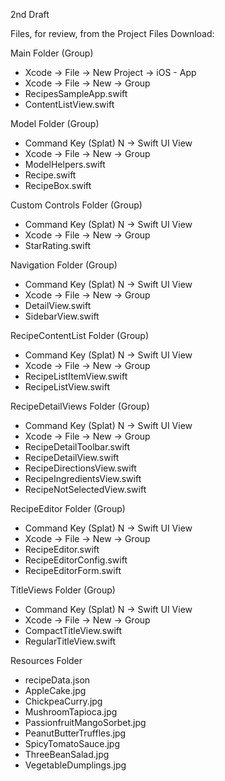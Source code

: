 2nd Draft

Files, for review, from the Project Files Download:

Main Folder (Group)
* Xcode -> File -> New Project -> iOS - App
* Xcode -> File -> New -> Group
* RecipesSampleApp.swift
* ContentListView.swift

Model Folder (Group)
* Command Key (Splat) N -> Swift UI View
* Xcode -> File -> New -> Group
* ModelHelpers.swift
* Recipe.swift
* RecipeBox.swift

Custom Controls Folder (Group)
* Command Key (Splat) N -> Swift UI View
* Xcode -> File -> New -> Group
* StarRating.swift

Navigation Folder (Group)
* Command Key (Splat) N -> Swift UI View
* Xcode -> File -> New -> Group
* DetailView.swift
* SidebarView.swift

RecipeContentList Folder (Group)
* Command Key (Splat) N -> Swift UI View
* Xcode -> File -> New -> Group
* RecipeListItemView.swift
* RecipeListView.swift

RecipeDetailViews Folder (Group)
* Command Key (Splat) N -> Swift UI View
* Xcode -> File -> New -> Group
* RecipeDetailToolbar.swift
* RecipeDetailView.swift
* RecipeDirectionsView.swift
* RecipeIngredientsView.swift
* RecipeNotSelectedView.swift

RecipeEditor Folder (Group)
* Command Key (Splat) N -> Swift UI View
* Xcode -> File -> New -> Group
* RecipeEditor.swift
* RecipeEditorConfig.swift
* RecipeEditorForm.swift

TitleViews Folder (Group)
* Command Key (Splat) N -> Swift UI View
* Xcode -> File -> New -> Group
* CompactTitleView.swift
* RegularTitleView.swift

Resources Folder
* recipeData.json
* AppleCake.jpg
* ChickpeaCurry.jpg
* MushroomTapioca.jpg
* PassionfruitMangoSorbet.jpg
* PeanutButterTruffles.jpg
* SpicyTomatoSauce.jpg
* ThreeBeanSalad.jpg
* VegetableDumplings.jpg
